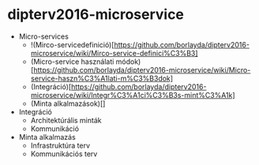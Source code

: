 # dipterv2016-microservice

* Micro-services
  * !(Mirco-servicedefinició)[https://github.com/borlayda/dipterv2016-microservice/wiki/Mirco-service-definici%C3%B3]
  * (Micro-service használati módok)[https://github.com/borlayda/dipterv2016-microservice/wiki/Micro-service-haszn%C3%A1lati-m%C3%B3dok]
  * (Integráció)[https://github.com/borlayda/dipterv2016-microservice/wiki/Integr%C3%A1ci%C3%B3s-mint%C3%A1k]
  * (Minta alkalmazások)[]
* Integráció
  * Architektúrális minták
  * Kommunikáció
* Minta alkalmazás
  * Infrastruktúra terv
  * Kommunikációs terv
